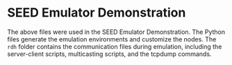 # SEED Emulator Demonstration
The above files were used in the SEED Emulator Demonstration.
The Python files generate the emulation environments and customize the nodes.
The `rdh` folder contains the communication files during emulation, including the server-client scripts, multicasting scripts, and the tcpdump commands. 
